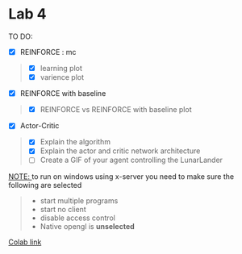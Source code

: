 # Lab 4

TO DO:
- [x] REINFORCE : mc
> - [x] learning plot
> - [x] varience plot
- [x] REINFORCE with baseline
> - [x] REINFORCE vs REINFORCE with baseline plot
- [x] Actor-Critic
> - [x] Explain the algorithm
> - [x] Explain the actor and critic network architecture
> - [ ] Create a GIF of your agent controlling the LunarLander

<u> NOTE: </u> to run on windows using x-server you need to make sure the following are selected
> -  start multiple programs
> -  start no client
> -  disable access control
> -  Native opengl is **unselected**


[Colab link](https://colab.research.google.com/drive/1qB-_D2cfP46q8dn8gb_OmjD4rt5CQuZE?usp=sharing)